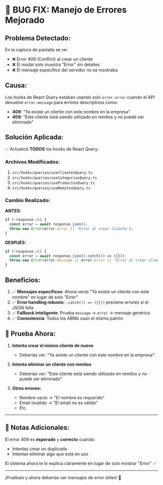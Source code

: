 # 🐛 BUG FIX: Manejo de Errores Mejorado

## Problema Detectado:

En la captura de pantalla se ve:
- ❌ Error 409 (Conflict) al crear un cliente
- ❌ El modal solo muestra "Error" sin detalles
- ❌ El mensaje específico del servidor no se mostraba

## Causa:

Los hooks de React Query estaban usando solo `error.error` cuando el API devuelve `error.message` para errores descriptivos como:
- **409**: "Ya existe un cliente con este nombre en la empresa"
- **409**: "Este cliente está siendo utilizado en remitos y no puede ser eliminado"

## Solución Aplicada:

✅ Actualicé **TODOS** los hooks de React Query:

### Archivos Modificados:
1. `src/hooks/queries/useClientesQuery.ts`
2. `src/hooks/queries/useCategoriasQuery.ts`
3. `src/hooks/queries/useProductosQuery.ts`
4. `src/hooks/queries/useRemitosQuery.ts`

### Cambio Realizado:

**ANTES:**
```typescript
if (!response.ok) {
  const error = await response.json();
  throw new Error(error.error || 'Error al crear cliente');
}
```

**DESPUÉS:**
```typescript
if (!response.ok) {
  const error = await response.json().catch(() => ({}));
  throw new Error(error.message || error.error || 'Error al crear cliente');
}
```

## Beneficios:

1. ✅ **Mensajes específicos**: Ahora verás "Ya existe un cliente con este nombre" en lugar de solo "Error"
2. ✅ **Error handling robusto**: `.catch(() => ({}))` previene errores si el JSON falla
3. ✅ **Fallback inteligente**: Prueba `message` → `error` → mensaje genérico
4. ✅ **Consistencia**: Todos los ABMs usan el mismo patrón

## 🧪 Prueba Ahora:

1. **Intenta crear el mismo cliente de nuevo**
   - Deberías ver: "Ya existe un cliente con este nombre en la empresa"

2. **Intenta eliminar un cliente con remitos**
   - Deberías ver: "Este cliente está siendo utilizado en remitos y no puede ser eliminado"

3. **Otros errores:**
   - Nombre vacío → "El nombre es requerido"
   - Email inválido → "El email no es válido"
   - Etc.

---

## 📝 Notas Adicionales:

El error 409 es **esperado** y **correcto** cuando:
- Intentas crear un duplicado
- Intentas eliminar algo que está en uso

El sistema ahora te lo explica claramente en lugar de solo mostrar "Error" ✅

---

¡Pruébalo y ahora deberías ver mensajes de error útiles! 🚀
